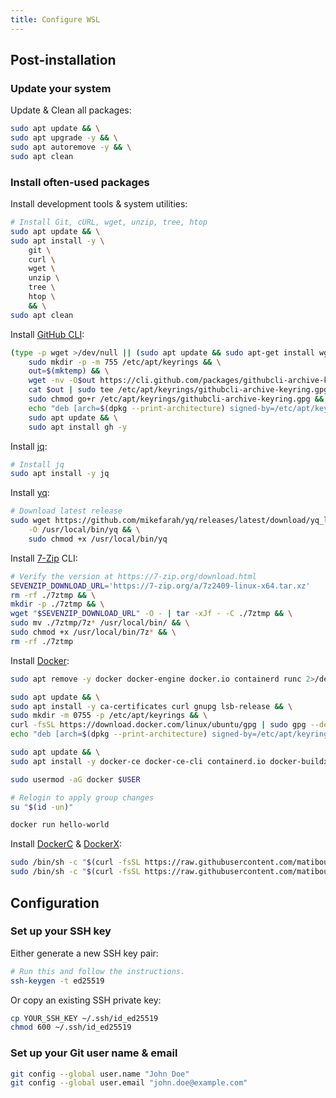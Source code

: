 ```yaml
---
title: Configure WSL
---
```


## Post-installation

### Update your system

Update & Clean all packages:

```sh
sudo apt update && \
sudo apt upgrade -y && \
sudo apt autoremove -y && \
sudo apt clean
```

### Install often-used packages

Install development tools & system utilities:

```sh
# Install Git, cURL, wget, unzip, tree, htop
sudo apt update && \
sudo apt install -y \
    git \
    curl \
    wget \
    unzip \
    tree \
    htop \
    && \
sudo apt clean
```

Install [GitHub CLI](https://cli.github.com/):

```sh
(type -p wget >/dev/null || (sudo apt update && sudo apt-get install wget -y)) && \
    sudo mkdir -p -m 755 /etc/apt/keyrings && \
    out=$(mktemp) && \
    wget -nv -O$out https://cli.github.com/packages/githubcli-archive-keyring.gpg && \
    cat $out | sudo tee /etc/apt/keyrings/githubcli-archive-keyring.gpg > /dev/null && \
    sudo chmod go+r /etc/apt/keyrings/githubcli-archive-keyring.gpg && \
    echo "deb [arch=$(dpkg --print-architecture) signed-by=/etc/apt/keyrings/githubcli-archive-keyring.gpg] https://cli.github.com/packages stable main" | sudo tee /etc/apt/sources.list.d/github-cli.list > /dev/null && \
    sudo apt update && \
    sudo apt install gh -y
```

Install [jq](https://jqlang.org/):

```sh
# Install jq
sudo apt install -y jq
```

Install [yq](https://mikefarah.gitbook.io/yq):

```sh
# Download latest release
sudo wget https://github.com/mikefarah/yq/releases/latest/download/yq_linux_amd64 \
    -O /usr/local/bin/yq && \
    sudo chmod +x /usr/local/bin/yq
```

Install [7-Zip](https://7-zip.org/) CLI:

```sh
# Verify the version at https://7-zip.org/download.html
SEVENZIP_DOWNLOAD_URL='https://7-zip.org/a/7z2409-linux-x64.tar.xz'
rm -rf ./7ztmp && \
mkdir -p ./7ztmp && \
wget "$SEVENZIP_DOWNLOAD_URL" -O - | tar -xJf - -C ./7ztmp && \
sudo mv ./7ztmp/7z* /usr/local/bin/ && \
sudo chmod +x /usr/local/bin/7z* && \
rm -rf ./7ztmp
```

Install [Docker](https://www.docker.com/):

```sh
sudo apt remove -y docker docker-engine docker.io containerd runc 2>/dev/null

sudo apt update && \
sudo apt install -y ca-certificates curl gnupg lsb-release && \
sudo mkdir -m 0755 -p /etc/apt/keyrings && \
curl -fsSL https://download.docker.com/linux/ubuntu/gpg | sudo gpg --dearmor -o /etc/apt/keyrings/docker.gpg && \
echo "deb [arch=$(dpkg --print-architecture) signed-by=/etc/apt/keyrings/docker.gpg] https://download.docker.com/linux/ubuntu $(lsb_release -cs) stable" | sudo tee /etc/apt/sources.list.d/docker.list > /dev/null

sudo apt update && \
sudo apt install -y docker-ce docker-ce-cli containerd.io docker-buildx-plugin docker-compose-plugin

sudo usermod -aG docker $USER

# Relogin to apply group changes
su "$(id -un)"

docker run hello-world
```

Install [DockerC](https://github.com/matiboux/dockerc) & [DockerX](https://github.com/matiboux/dockerx):

```sh
sudo /bin/sh -c "$(curl -fsSL https://raw.githubusercontent.com/matiboux/dockerc/HEAD/install.sh)"
sudo /bin/sh -c "$(curl -fsSL https://raw.githubusercontent.com/matiboux/dockerx/HEAD/install.sh)"
```


## Configuration

### Set up your SSH key

Either generate a new SSH key pair:

```sh
# Run this and follow the instructions.
ssh-keygen -t ed25519
```

Or copy an existing SSH private key:

```sh
cp YOUR_SSH_KEY ~/.ssh/id_ed25519
chmod 600 ~/.ssh/id_ed25519
```

### Set up your Git user name & email

```sh
git config --global user.name "John Doe"
git config --global user.email "john.doe@example.com"
```
